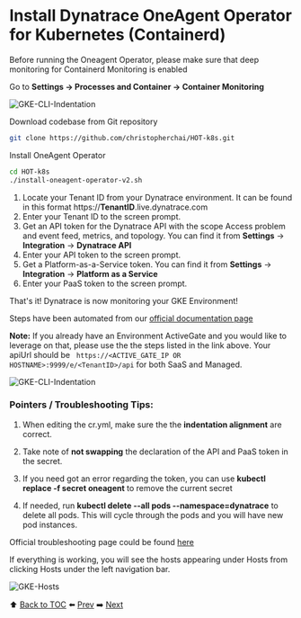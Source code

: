 # Install Dynatrace OneAgent Operator for Kubernetes (Containerd)

Before running the Oneagent Operator, please make sure that deep monitoring for Containerd Monitoring is enabled

Go to <b>Settings -> Processes and Container -> Container Monitoring</b>

![GKE-CLI-Indentation](https://github.com/Nodnarboen/HOT-k8s/blob/master/assets/Picture6.1.png)

Download codebase from Git repository

``` bash
git clone https://github.com/christopherchai/HOT-k8s.git
```

Install OneAgent Operator

``` bash
cd HOT-k8s 
./install-oneagent-operator-v2.sh
```

1. Locate your Tenant ID from your Dynatrace environment. 
It can be found in this format https://<b>TenantID</b>.live.dynatrace.com
2. Enter your Tenant ID to the screen prompt.
3. Get an API token for the Dynatrace API with the scope Access problem and event feed, metrics, and topology. 
You can find it from <b>Settings</b> -> <b>Integration</b> -> <b>Dynatrace API</b> 
4. Enter your API token to the screen prompt.
5. Get a Platform-as-a-Service token. You can find it from <b>Settings</b> -> <b>Integration</b> -> <b>Platform as a Service</b>
6. Enter your PaaS token to the screen prompt.

That's it! Dynatrace is now monitoring your GKE Environment!

Steps have been automated from our [official documentation page](https://www.dynatrace.com/support/help/technology-support/cloud-platforms/google-cloud-platform/google-kubernetes-engine/deploy-oneagent-on-google-kubernetes-engine-clusters/)

<b>Note:</b> If you already have an Environment ActiveGate and you would like to leverage on that, please use the the steps listed in the link above. Your apiUrl should be ``` https://<ACTIVE_GATE_IP OR HOSTNAME>:9999/e/<TenantID>/api``` for both SaaS and Managed.

![GKE-CLI-Indentation](https://github.com/Nodnarboen/HOT-k8s/blob/master/assets/Picture7.png)

### Pointers / Troubleshooting Tips:

1. When editing the cr.yml, make sure the the <b>indentation alignment</b> are correct.

2. Take note of <b>not swapping</b> the declaration of the API and PaaS token in the secret. 

3. If you need got an error regarding the token, you can use <b>kubectl replace -f secret oneagent</b> to remove the current secret

4. If needed, run <b>kubectl delete --all pods --namespace=dynatrace</b> to delete all pods. This will cycle through the pods and you will have new pod instances.

Official troubleshooting page could be found [here](https://www.dynatrace.com/support/help/technology-support/cloud-platforms/google-cloud-platform/google-kubernetes-engine/installation-and-operation/full-stack/troubleshoot-oneagent-on-google-kubernetes-engine/)

If everything is working, you will see the hosts appearing under Hosts from clicking Hosts under the left navigation bar.

![GKE-Hosts](https://github.com/Nodnarboen/HOT-k8s/blob/master/assets/Picture7.1.png)

:arrow_up: [Back to TOC](/README.md) :arrow_left: [Prev](../lab1/README.md)   :arrow_right: [Next](../lab3/README.md)  

